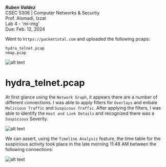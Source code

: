 ***Ruben Valdez*** <br>
CSEC 5306 | Computer Networks & Security <br>
Prof. Alsmadi, Izzat <br>
Lab 4 - 'mi-img' <br>
Due: Feb. 12, 2024 <br>



Went to `https://packettotal.com` and uploaded the following pcaps:

```
hydra_telnet.pcap
nmap.pcap
```

![alt text](<Screenshot 2024-02-20 at 3.37.27 PM.png>)


# hydra_telnet.pcap

At first glance using the `Network Graph`, it appears there are a number of different connections.  I was able to apply filters for `Overlays` and enbale `Malicious Traffic` and `Suspicous Traffic`.  After applying the filters, I was able to identify the `Host and Link Details` and recognized there was a `Suspicious` Severity. 

![alt text](<Screenshot 2024-02-20 at 3.44.18 PM.png>)


We can assert, using the `Timeline Analysis` feature, the time table for the suspicious activity took place in the late morning 11:48 AM between the following connections:

![alt text](<Screenshot 2024-02-20 at 3.51.13 PM.png>)

